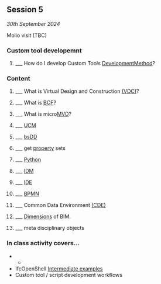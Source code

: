 ## Session 5 

*30th September 2024*

Molio visit (TBC)

### Custom tool developemnt
1. ___ How do I develop Custom Tools [DevelopmentMethod](/41934/Concepts/DevelopmentMethod)?

### Content
1. ___ What is Virtual Design and Construction [(VDC)](/41934/Concepts/VDC)?
1. ___ What is [BCF](/41934/Concepts/BCF)?
1. ___ What is micro[MVD](/41934/Concepts/MVD)?
1. ___ [UCM](/41934/Concepts/UCM)
1. ___ [bsDD](/41934/Concepts/bsDD)

  

1. ___ get [property](/41934/Concepts/Properties) sets
1. ___ [Python](/41934/Concepts/Python)
1. ___ [IDM](/41934/Concepts/IDM)
1. ___ [IDE](/41934/Concepts/IDE)
1. ___ [BPMN](/41934/Concepts/BPMN)
2. ___ Common Data Environment [(CDE)](/41934/Concepts/CDE)
2. ___ [Dimensions](/41934/Concepts/Dimensions) of BIM.
1. ___ meta disciplinary objects


### In class activity covers...

* * 
* IfcOpenShell [Intermediate examples](/41934/Examples/IfcOpenShell/Intermediate)
* Custom tool / script development workflows
